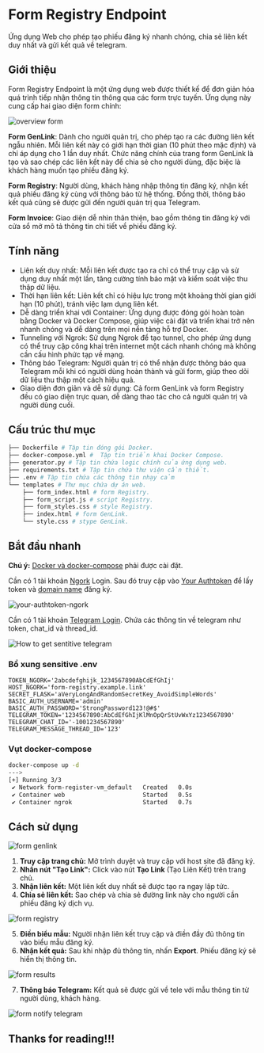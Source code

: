 # Form Registry Endpoint

Ứng dụng Web cho phép tạo phiếu đăng ký nhanh chóng, chia sẻ liên kết duy nhất và gửi kết quả về telegram.

## Giới thiệu

Form Registry Endpoint là một ứng dụng web được thiết kế để đơn giản hóa quá trình tiếp nhận thông tin thông qua các form trực tuyến. Ứng dụng này cung cấp hai giao diện form chính:

![overview form](https://ik.imagekit.io/kitto2k/tech/tutorial-markdown/overview-form.png?updatedAt=1739802443379) 

**Form GenLink**: Dành cho người quản trị, cho phép tạo ra các đường liên kết ngẫu nhiên. Mỗi liên kết này có giới hạn thời gian (10 phút theo mặc định) và chỉ áp dụng cho 1 lần duy nhất. Chức năng chính của trang form GenLink là tạo và sao chép các liên kết này để chia sẻ cho người dùng, đặc biệc là khách hàng muốn tạo phiếu đăng ký.

**Form Registry**: Người dùng, khách hàng nhập thông tin đăng ký, nhận kết quả phiếu đăng ký cùng với thông báo từ hệ thống. Đồng thời, thông báo kết quả cũng sẽ được gửi đến người quản trị qua Telegram.

**Form Invoice**: Giao diện dễ nhìn thân thiện, bao gồm thông tin đăng ký với cửa sổ mở mô tả thông tin chi tiết về phiếu đăng ký.

## Tính năng

- Liên kết duy nhất: Mỗi liên kết được tạo ra chỉ có thể truy cập và sử dụng duy nhất một lần, tăng cường tính bảo mật và kiểm soát việc thu thập dữ liệu.
- Thời hạn liên kết: Liên kết chỉ có hiệu lực trong một khoảng thời gian giới hạn (10 phút), tránh việc lạm dụng liên kết.
- Dễ dàng triển khai với Container: Ứng dụng được đóng gói hoàn toàn bằng Docker và Docker Compose, giúp việc cài đặt và triển khai trở nên nhanh chóng và dễ dàng trên mọi nền tảng hỗ trợ Docker.
- Tunneling với Ngrok: Sử dụng Ngrok để tạo tunnel, cho phép ứng dụng có thể truy cập công khai trên internet một cách nhanh chóng mà không cần cấu hình phức tạp về mạng.
- Thông báo Telegram: Người quản trị có thể nhận được thông báo qua Telegram mỗi khi có người dùng hoàn thành và gửi form, giúp theo dõi dữ liệu thu thập một cách hiệu quả.
- Giao diện đơn giản và dễ sử dụng: Cả form GenLink và form Registry đều có giao diện trực quan, dễ dàng thao tác cho cả người quản trị và người dùng cuối.

## Cấu trúc thư mục

```bash
├── Dockerfile # Tập tin đóng gói Docker.
├── docker-compose.yml #  Tập tin triển khai Docker Compose.
├── generator.py # Tập tin chứa logic chính của ứng dụng web.
├── requirements.txt # Tập tin chứa thư viện cần thiết.
├── .env # Tập tin chứa các thông tin nhạy cảm
└── templates # Thư mục chứa dự án web.
    ├── form_index.html # form Registry.
    ├── form_script.js # script Registry.
    ├── form_styles.css # style Registry.
    ├── index.html # form GenLink.
    └── style.css # stype GenLink.
```

## Bắt đầu nhanh

**Chú ý:** [Docker và docker-compose](https://docs.docker.com/compose/install/) phải được cài đặt.

Cần có 1 tài khoản [Ngork](https://dashboard.ngrok.com/) Login. Sau đó truy cập vào [Your Authtoken](https://dashboard.ngrok.com/get-started/your-authtoken) để lấy token và [domain name](https://dashboard.ngrok.com/domains) đăng ký.

![your-authtoken-ngork](https://ik.imagekit.io/kitto2k/tech/tutorial-markdown/your-authtoken-ngork.png?updatedAt=1739715996688) 

Cần có 1 tài khoản [Telegram Login](https://desktop.telegram.org/?setln=en). Chứa các thông tin về telegram như token, chat_id và thread_id.

![How to get sentitive telegram](https://ik.imagekit.io/kitto2k/tech/tutorial-markdown/how-to-get-telegram-bot-chat-id.png?updatedAt=1739716463191) 

### Bổ xung sensitive .env

```env
TOKEN_NGORK='2abcdefghijk_1234567890AbCdEfGhIj'
HOST_NGORK='form-registry.example.link'
SECRET_FLASK='aVeryLongAndRandomSecretKey_AvoidSimpleWords'
BASIC_AUTH_USERNAME='admin'
BASIC_AUTH_PASSWORD='StrongPassword123!@#$'
TELEGRAM_TOKEN='1234567890:AbCdEfGhIjKlMnOpQrStUvWxYz1234567890'
TELEGRAM_CHAT_ID='-1001234567890'
TELEGRAM_MESSAGE_THREAD_ID='123'
```

### Vụt docker-compose

```bash
docker-compose up -d
--->
[+] Running 3/3
 ✔ Network form-register-vm_default   Created   0.0s
 ✔ Container web                      Started   0.5s
 ✔ Container ngrok                    Started   0.7s
```

## Cách sử dụng

![form genlink](https://ik.imagekit.io/kitto2k/tech/tutorial-markdown/form-genlink.png?updatedAt=1739717711548) 

1. **Truy cập trang chủ:** Mở trình duyệt và truy cập với host site đã đăng ký.
2. **Nhấn nút "Tạo Link":**  Click vào nút **Tạo Link** (Tạo Liên Kết) trên trang chủ.
3. **Nhận liên kết:** Một liên kết duy nhất sẽ được tạo ra ngay lập tức.
4. **Chia sẻ liên kết:**  Sao chép và chia sẻ đường link này cho người cần phiếu đăng ký dịch vụ.

![form registry](https://ik.imagekit.io/kitto2k/tech/tutorial-markdown/form-registry.png?updatedAt=1739718601819) 

5. **Điền biểu mẫu:** Người nhận liên kết truy cập và điền đầy đủ thông tin vào biểu mẫu đăng ký.
6. **Nhận kết quả:** Sau khi nhập đủ thông tin, nhấn **Export**. Phiếu đăng ký sẽ hiển thị thông tin.

![form results](https://ik.imagekit.io/kitto2k/tech/tutorial-markdown/form-results.png?updatedAt=1739719452424) 

7. **Thông báo Telegram:**  Kết quả sẽ được gửi về tele với mẫu thông tin từ người dùng, khách hàng.

![form notify telegram](https://ik.imagekit.io/kitto2k/tech/tutorial-markdown/form-notiofy-telegram.png?updatedAt=1739718839871) 

## Thanks for reading!!!
